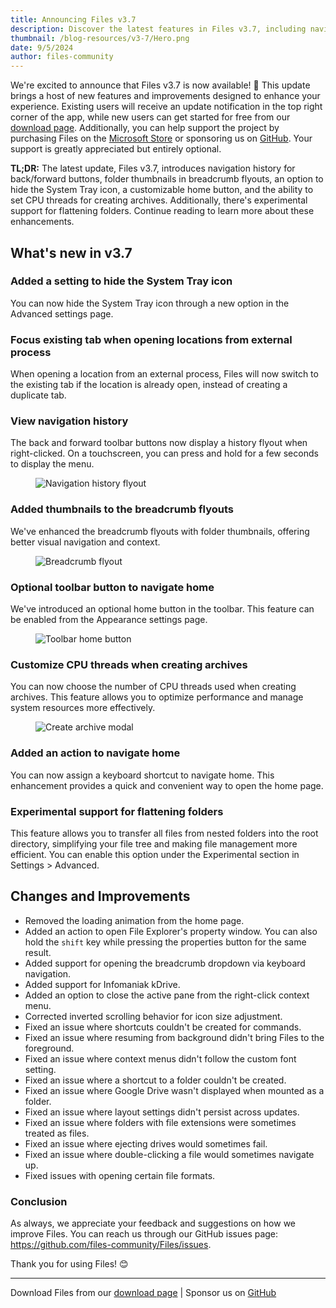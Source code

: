 ```yaml
---
title: Announcing Files v3.7
description: Discover the latest features in Files v3.7, including navigation history for back/forward buttons, folder thumbnails in breadcrumb flyouts, and an option to hide the System Tray icon. 
thumbnail: /blog-resources/v3-7/Hero.png
date: 9/5/2024
author: files-community
---
```


We're excited to announce that Files v3.7 is now available! 🎉 This update brings a host of new features and improvements designed to enhance your experience. Existing users will receive an update notification in the top right corner of the app, while new users can get started for free from our [download page](/download/). Additionally, you can help support the project by purchasing Files on the [Microsoft Store](ms-windows-store://pdp/?ProductId=9nghp3dx8hdx&cid=FilesWebsite) or sponsoring us on [GitHub](https://github.com/sponsors/yaira2). Your support is greatly appreciated but entirely optional.

**TL;DR:** The latest update, Files v3.7, introduces navigation history for back/forward buttons, folder thumbnails in breadcrumb flyouts, an option to hide the System Tray icon, a customizable home button, and the ability to set CPU threads for creating archives. Additionally, there's experimental support for flattening folders. Continue reading to learn more about these enhancements.

## What's new in v3.7

### Added a setting to hide the System Tray icon

You can now hide the System Tray icon through a new option in the Advanced settings page.


### Focus existing tab when opening locations from external process

When opening a location from an external process, Files will now switch to the existing tab if the location is already open, instead of creating a duplicate tab.


### View navigation history 

The back and forward toolbar buttons now display a history flyout when right-clicked. On a touchscreen, you can press and hold for a few seconds to display the menu.

<figure>
    <img src="/blog-resources/v3-7/NavigationHistory.png" alt="Navigation history flyout" />
</figure>


### Added thumbnails to the breadcrumb flyouts

We've enhanced the breadcrumb flyouts with folder thumbnails, offering better visual navigation and context.

<figure>
    <img src="/blog-resources/v3-7/BreadcrumbFlyout.png" alt="Breadcrumb flyout" />
</figure>


### Optional toolbar button to navigate home

We've introduced an optional home button in the toolbar. This feature can be enabled from the Appearance settings page.

<figure>
    <img src="/blog-resources/v3-7/HomeButton.png" alt="Toolbar home button" />
</figure>


### Customize CPU threads when creating archives

You can now choose the number of CPU threads used when creating archives. This feature allows you to optimize performance and manage system resources more effectively.

<figure>
    <img src="/blog-resources/v3-7/CpuThreads.png" alt="Create archive modal" />
</figure>


### Added an action to navigate home

You can now assign a keyboard shortcut to navigate home. This enhancement provides a quick and convenient way to open the home page.


### Experimental support for flattening folders

This feature allows you to transfer all files from nested folders into the root directory, simplifying your file tree and making file management more efficient. You can enable this option under the Experimental section in Settings > Advanced.


## Changes and Improvements

- Removed the loading animation from the home page.
- Added an action to open File Explorer's property window. You can also hold the `shift` key while pressing the properties button for the same result.
- Added support for opening the breadcrumb dropdown via keyboard navigation.
- Added support for Infomaniak kDrive.
- Added an option to close the active pane from the right-click context menu.
- Corrected inverted scrolling behavior for icon size adjustment.
- Fixed an issue where shortcuts couldn't be created for commands.
- Fixed an issue where resuming from background didn't bring Files to the foreground.
- Fixed an issue where context menus didn't follow the custom font setting.
- Fixed an issue where a shortcut to a folder couldn't be created.
- Fixed an issue where Google Drive wasn't displayed when mounted as a folder.
- Fixed an issue where layout settings didn't persist across updates.
- Fixed an issue where folders with file extensions were sometimes treated as files.
- Fixed an issue where ejecting drives would sometimes fail.
- Fixed an issue where double-clicking a file would sometimes navigate up.
- Fixed issues with opening certain file formats.


### Conclusion

As always, we appreciate your feedback and suggestions on how we improve Files. You can reach us through our GitHub issues page: https://github.com/files-community/Files/issues.

Thank you for using Files! 😊

---

Download Files from our [download page](/download/) | Sponsor us on [GitHub](https://github.com/sponsors/yaira2)

